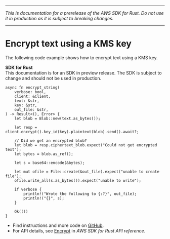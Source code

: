 --------

 *This is documentation for a prerelease of the AWS SDK for Rust\. Do not use it in production as it is subject to breaking changes\.* 

--------

# Encrypt text using a KMS key<a name="kms_Encrypt_rust_topic"></a>

The following code example shows how to encrypt text using a KMS key\.

**SDK for Rust**  
This documentation is for an SDK in preview release\. The SDK is subject to change and should not be used in production\.
  

```
async fn encrypt_string(
    verbose: bool,
    client: &Client,
    text: &str,
    key: &str,
    out_file: &str,
) -> Result<(), Error> {
    let blob = Blob::new(text.as_bytes());

    let resp = client.encrypt().key_id(key).plaintext(blob).send().await?;

    // Did we get an encrypted blob?
    let blob = resp.ciphertext_blob.expect("Could not get encrypted text");
    let bytes = blob.as_ref();

    let s = base64::encode(&bytes);

    let mut ofile = File::create(&out_file).expect("unable to create file");
    ofile.write_all(s.as_bytes()).expect("unable to write");

    if verbose {
        println!("Wrote the following to {:?}", out_file);
        println!("{}", s);
    }

    Ok(())
}
```
+  Find instructions and more code on [GitHub](https://github.com/awsdocs/aws-doc-sdk-examples/tree/main/.rust_alpha/kms#code-examples)\. 
+  For API details, see [Encrypt](https://awslabs.github.io/aws-sdk-rust/) in *AWS SDK for Rust API reference*\. 